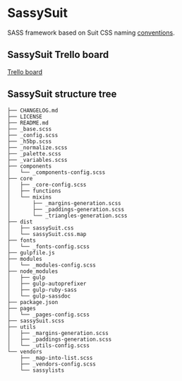 SassySuit
=========

SASS framework based on Suit CSS naming [conventions](https://github.com/suitcss/suit/blob/master/doc/naming-conventions.md). 

## SassySuit Trello board 

[Trello board](https://trello.com/b/auSCHtYg/development)

## SassySuit structure tree 

	├── CHANGELOG.md
	├── LICENSE
	├── README.md
	├── _base.scss
	├── _config.scss
	├── _h5bp.scss
	├── _normalize.scss
	├── _palette.scss
	├── _variables.scss
	├── components
	│   └── _components-config.scss
	├── core
	│   ├── _core-config.scss
	│   ├── functions
	│   └── mixins
	│       ├── _margins-generation.scss
	│       ├── _paddings-generation.scss
	│       └── _triangles-generation.scss
	├── dist
	│   ├── sassySuit.css
	│   └── sassySuit.css.map
	├── fonts
	│   └── _fonts-config.scss
	├── gulpfile.js
	├── modules
	│   └── _modules-config.scss
	├── node_modules
	│   ├── gulp
	│   ├── gulp-autoprefixer
	│   ├── gulp-ruby-sass
	│   └── gulp-sassdoc
	├── package.json
	├── pages
	│   └── _pages-config.scss
	├── sassySuit.scss
	├── utils
	│   ├── _margins-generation.scss
	│   ├── _paddings-generation.scss
	│   └── _utils-config.scss
	└── vendors
	    ├── _map-into-list.scss
	    ├── _vendors-config.scss
	    └── sassylists
